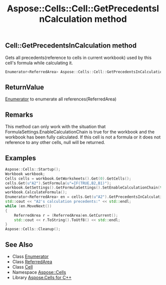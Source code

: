 ﻿---
title: Aspose::Cells::Cell::GetPrecedentsInCalculation method
linktitle: GetPrecedentsInCalculation
second_title: Aspose.Cells for C++ API Reference
description: 'Aspose::Cells::Cell::GetPrecedentsInCalculation method. Gets all precedents(reference to cells in current workbook) used by this cell''s formula while calculating it in C++.'
type: docs
weight: 4400
url: /cpp/aspose.cells/cell/getprecedentsincalculation/
---
## Cell::GetPrecedentsInCalculation method


Gets all precedents(reference to cells in current workbook) used by this cell's formula while calculating it.

```cpp
Enumerator<ReferredArea> Aspose::Cells::Cell::GetPrecedentsInCalculation()
```


## ReturnValue

[Enumerator](../../enumerator/) to enumerate all references(ReferredArea)
## Remarks



This method can only work with the situation that FormulaSettings.EnableCalculationChain is true for the workbook and the workbook has been fully calculated. If this cell is not a formula or it does not reference to any other cells, null will be returned. 

## Examples


```cpp
Aspose::Cells::Startup();
Workbook workbook;
Cells cells = workbook.GetWorksheets().Get(0).GetCells();
cells.Get(u"A2").SetFormula(u"=IF(TRUE,B2,B1)");
workbook.GetSettings().GetFormulaSettings().SetEnableCalculationChain(true);
workbook.CalculateFormula();
Enumerator<ReferredArea> en = cells.Get(u"A2").GetPrecedentsInCalculation();
std::cout << "A2's calculation precedents:" << std::endl;
while (en.MoveNext())
{
    ReferredArea r = (ReferredArea)en.GetCurrent();
    std::cout << r.ToString().ToUtf8() << std::endl;
}
Aspose::Cells::Cleanup();
```

## See Also

* Class [Enumerator](../../enumerator/)
* Class [ReferredArea](../../referredarea/)
* Class [Cell](../)
* Namespace [Aspose::Cells](../../)
* Library [Aspose.Cells for C++](../../../)
